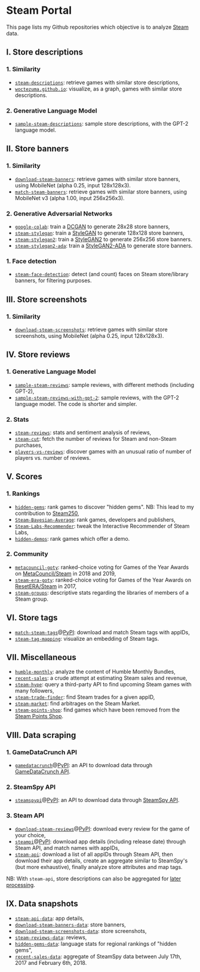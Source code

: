 # Steam Portal

This page lists my Github repositories which objective is to analyze [Steam](https://store.steampowered.com) data.

## I. Store descriptions

### 1. Similarity

-   [`steam-descriptions`](https://github.com/woctezuma/steam-descriptions): retrieve games with similar store descriptions,
-   [`woctezuma.github.io`](https://woctezuma.github.io/): visualize, as a graph, games with similar store descriptions.

### 2. Generative Language Model

-   [`sample-steam-descriptions`](https://github.com/woctezuma/sample-steam-descriptions): sample store descriptions, with the GPT-2 language model.

## II. Store banners

### 1. Similarity

-   [`download-steam-banners`](https://github.com/woctezuma/download-steam-banners): retrieve games with similar store banners, using MobileNet (alpha 0.25, input 128x128x3).
-   [`match-steam-banners`](https://github.com/woctezuma/match-steam-banners): retrieve games with similar store banners, using MobileNet v3 (alpha 1.00, input 256x256x3).

### 2. Generative Adversarial Networks

-   [`google-colab`](https://github.com/woctezuma/google-colab): train a [DCGAN](https://arxiv.org/abs/1511.06434) to generate 28x28 store banners,
-   [`steam-stylegan`](https://github.com/woctezuma/steam-stylegan): train a [StyleGAN](https://arxiv.org/abs/1812.04948) to generate 128x128 store banners,
-   [`steam-stylegan2`](https://github.com/woctezuma/steam-stylegan2): train a [StyleGAN2](http://arxiv.org/abs/1912.04958) to generate 256x256 store banners.
-   [`steam-stylegan2-ada`](https://github.com/woctezuma/steam-stylegan2-ada): train a [StyleGAN2-ADA](https://arxiv.org/abs/2006.06676) to generate store banners.

### 1. Face detection

-   [`steam-face-detection`](https://github.com/woctezuma/steam-face-detection): detect (and count) faces on Steam store/library banners, for filtering purposes.

## III. Store screenshots

### 1. Similarity

-   [`download-steam-screenshots`](https://github.com/woctezuma/download-steam-screenshots): retrieve games with similar store screenshots, using MobileNet (alpha 0.25, input 128x128x3).

## IV. Store reviews

### 1. Generative Language Model

-   [`sample-steam-reviews`](https://github.com/woctezuma/sample-steam-reviews): sample reviews, with different methods (including GPT-2),
-   [`sample-steam-reviews-with-gpt-2`](https://github.com/woctezuma/sample-steam-reviews-with-gpt-2): sample reviews, with the GPT-2 language model. The code is shorter and simpler.

### 2. Stats

-   [`steam-reviews`](https://github.com/woctezuma/steam-reviews): stats and sentiment analysis of reviews,
-   [`steam-cut`](https://github.com/woctezuma/steam-cut): fetch the number of reviews for Steam and non-Steam purchases,
-   [`players-vs-reviews`](https://github.com/woctezuma/players-vs-reviews): discover games with an unusual ratio of number of players vs. number of reviews.

## V. Scores

### 1. Rankings

-   [`hidden-gems`](https://github.com/woctezuma/hidden-gems): rank games to discover "hidden gems". NB: This lead to my contribution to [Steam250](https://steam250.com/contributors),
-   [`Steam-Bayesian-Average`](https://github.com/woctezuma/Steam-Bayesian-Average): rank games, developers and publishers,
-   [`Steam-Labs-Recommender`](https://github.com/woctezuma/steam-labs-recommender): tweak the Interactive Recommender of Steam Labs,
-   [`hidden-demos`](https://github.com/woctezuma/hidden-demos): rank games which offer a demo.

### 2. Community

-   [`metacouncil-goty`](https://github.com/woctezuma/metacouncil-goty): ranked-choice voting for Games of the Year Awards on [MetaCouncil/Steam](https://metacouncil.com) in 2018 and 2019,
-   [`steam-era-goty`](https://github.com/woctezuma/steam-era-goty): ranked-choice voting for Games of the Year Awards on [ResetERA/Steam](https://resetera.com) in 2017,
-   [`steam-groups`](https://github.com/woctezuma/steam-groups): descriptive stats regarding the libraries of members of a Steam group.

## VI. Store tags

-   [`match-steam-tags`](https://github.com/woctezuma/match-steam-tags)@[PyPI](https://pypi.org/project/steamtags/): download and match Steam tags with appIDs,
-   [`steam-tag-mapping`](https://github.com/woctezuma/steam-tag-mapping): visualize an embedding of Steam tags.

## VII. Miscellaneous

-   [`humble-monthly`](https://github.com/woctezuma/humble-monthly): analyze the content of Humble Monthly Bundles,
-   [`recent-sales`](https://github.com/woctezuma/recent-sales): a crude attempt at estimating Steam sales and revenue,
-   [`steam-hype`](https://github.com/woctezuma/steam-hype): query a third-party API to find upcoming Steam games with many followers,
-   [`steam-trade-finder`](https://github.com/woctezuma/steam-trade-finder): find Steam trades for a given appID,
-   [`steam-market`](https://github.com/woctezuma/steam-market): find arbitrages on the Steam Market.
-   [`steam-points-shop`](https://github.com/woctezuma/steam-points-shop): find games which have been removed from the [Steam Points Shop](https://store.steampowered.com/points/shop/).

## VIII. Data scraping

### 1. GameDataCrunch API

-   [`gamedatacrunch`](https://github.com/woctezuma/gamedatacrunch)@[PyPI](https://pypi.org/project/gamedatacrunch/): an API to download data through [GameDataCrunch API](https://www.gamedatacrunch.com/).

### 2. SteamSpy API

-   [`steamspypi`](https://github.com/woctezuma/steamspypi)@[PyPI](https://pypi.org/project/steamspypi/): an API to download data through [SteamSpy API](https://steamspy.com/api.php).

### 3. Steam API

-   [`download-steam-reviews`](https://github.com/woctezuma/download-steam-reviews)@[PyPI](https://pypi.org/project/steamreviews/): download every review for the game of your choice,
-   [`steampi`](https://github.com/woctezuma/steampi)@[PyPI](https://pypi.org/project/steampi/): download app details (including release date) through Steam API, and match names with appIDs,
-   [`steam-api`](https://github.com/woctezuma/steam-api): download a list of all appIDs through Steam API, then download their app details, create an aggregate similar to SteamSpy's (but more exhaustive), finally analyze store attributes and map tags.

NB: With `steam-api`, store descriptions can also be aggregated for [later processing](https://github.com/woctezuma/steam-portal#i-store-descriptions).

## IX. Data snapshots

-   [`steam-api-data`](https://github.com/woctezuma/steam-api-data): app details,
-   [`download-steam-banners-data`](https://github.com/woctezuma/download-steam-banners-data): store banners,
-   [`download-steam-screenshots-data`](https://github.com/woctezuma/download-steam-screenshots-data): store screenshots,
-   [`steam-reviews-data`](https://github.com/woctezuma/steam-reviews-data): reviews,
-   [`hidden-gems-data`](https://github.com/woctezuma/hidden-gems-data): language stats for regional rankings of "hidden gems",
-   [`recent-sales-data`](https://github.com/woctezuma/recent-sales-data): aggregate of SteamSpy data between July 17th, 2017 and February 6th, 2018.
